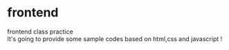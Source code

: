 # frontend
frontend class practice <br>
It's going to provide some sample codes based on html,css and javascript !
